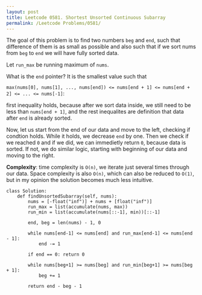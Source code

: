```yaml
---
layout: post
title: Leetcode 0581. Shortest Unsorted Continuous Subarray
permalink: /Leetcode Problems/0581/
---
```


The goal of this problem is to find two numbers `beg` and `end`, such that difference of them is as small as possible and also such that if we sort nums from `beg` to `end` we will have fully sorted data.
 
 Let `run_max` be running maximum of `nums`.

 What is the `end` pointer? It is the smallest value such that
 
 `max(nums[0], nums[1], ..., nums[end]) <= nums[end + 1] <= nums[end + 2] <= ... <= nums[-1]`:
 
 first inequality holds, because after we sort data inside, we still need to be less than `nums[end + 1]`, and the rest inequalites are definition that data after `end` is already sorted.
 
 Now, let us start from the end of our data and move to the left, checking if condtion holds. While it holds, we decrease `end` by one. Then we check if we reached `0` and if we did, we can immedietly return `0`, because data is sorted. If not, we do similar logic, starting with beginning of our data and moving to the right.
 
 **Complexity**: time complexity is `O(n)`, we iterate just several times through our data. Space complexity is also `O(n)`, which can also be reduced to `O(1)`, but in my opinion the solution becomes much less intuitive.
 
```
class Solution:
    def findUnsortedSubarray(self, nums):
        nums = [-float("inf")] + nums + [float("inf")]
        run_max = list(accumulate(nums, max))
        run_min = list(accumulate(nums[::-1], min))[::-1]
        
        end, beg = len(nums) - 1, 0

        while nums[end-1] <= nums[end] and run_max[end-1] <= nums[end - 1]:
            end -= 1
            
        if end == 0: return 0
            
        while nums[beg+1] >= nums[beg] and run_min[beg+1] >= nums[beg + 1]:
            beg += 1
            
        return end - beg - 1
```